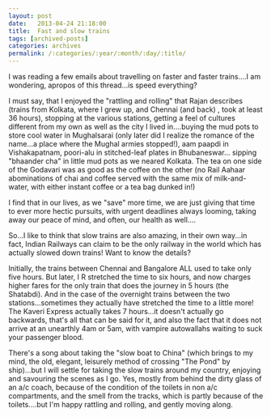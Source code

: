 ```yaml
---
layout: post
date:	2013-04-24 21:18:00
title:  Fast and slow trains
tags: [archived-posts]
categories: archives
permalink: /:categories/:year/:month/:day/:title/
---
```

I was reading a few emails about travelling on faster and faster trains....I am wondering, apropos of this thread...is speed everything? 

I must say, that I enjoyed the "rattling and rolling" that Rajan describes (trains from Kolkata, where I grew up, and Chennai (and back) , took at least 36 hours), stopping at the various stations, getting a feel of cultures different from my own as well as the city I lived in....buying the mud pots to store cool water in Mughalsarai (only later did I realize the romance of the name...a place where the Mughal armies stopped!), aam paapdi in Vishakapatnam, poori-alu in stitched-leaf plates in Bhubaneswar... sipping "bhaander cha" in little mud pots as we neared Kolkata. The tea on one side of the Godavari was as good as the coffee on the other (no Rail Aahaar abominations of chai and coffee served with the same mix of milk-and-water, with either instant coffee or a tea bag dunked in!) 

I find that in our lives, as we "save" more time, we are just giving that time to ever more hectic pursuits, with urgent deadlines always looming, taking away our peace of mind, and often, our health as well....

So...I like to think that slow trains are also amazing, in their own way...in fact, Indian Railways can claim to be the only railway in the world which has actually slowed down trains! Want to know the details?

Initially, the trains between Chennai and Bangalore ALL used to take only five hours. But later, I R  stretched the time to six hours, and now charges higher fares for the only train that does the journey in 5 hours (the Shatabdi). And in the case of the overnight trains between the two stations...sometimes they actually have stretched the time to a little more! The Kaveri Express actually takes 7 hours...it doesn't actually go backwards, that's all that can be said for it, and also the fact that it does not arrive at an unearthly 4am or 5am, with vampire autowallahs waiting to suck your passenger blood.

There's a song about taking the "slow boat to China" (which brings to my mind,  the old, elegant, leisurely method of crossing "The Pond" by ship)...but I will settle for taking the slow trains around my country, enjoying and savouring the scenes as I go. Yes, mostly from behind the dirty glass of an a/c coach, because of the condition of the toilets in non a/c compartments, and the smell from the tracks, which is partly because of the toilets....but I'm happy rattling and rolling, and gently moving along.
